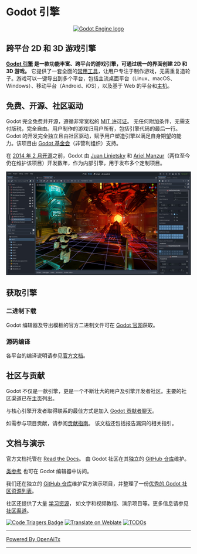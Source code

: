 # Godot 引擎

<p align="center">
  <a href="https://godotengine.org">
    <img src="logo_outlined.svg" width="400" alt="Godot Engine logo">
  </a>
</p>

## 跨平台 2D 和 3D 游戏引擎

**[Godot 引擎](https://godotengine.org) 是一款功能丰富、跨平台的游戏引擎，可通过统一的界面创建 2D 和 3D 游戏。** 它提供了一套全面的[常用工具](https://godotengine.org/features)，让用户专注于制作游戏，无需重复造轮子。游戏可以一键导出到多个平台，包括主流桌面平台（Linux、macOS、Windows）、移动平台（Android、iOS），以及基于 Web 的平台和[主机](https://docs.godotengine.org/en/latest/tutorials/platform/consoles.html)。

## 免费、开源、社区驱动

Godot 完全免费并开源，遵循非常宽松的 [MIT 许可证](https://godotengine.org/license)。
无任何附加条件，无需支付版税，完全自由。用户制作的游戏归用户所有，包括引擎代码的最后一行。Godot 的开发完全独立且由社区驱动，赋予用户塑造引擎以满足自身期望的能力。该项目由 [Godot 基金会](https://godot.foundation/)（非营利组织）支持。

在 [2014 年 2 月开源](https://github.com/godotengine/godot/commit/0b806ee0fc9097fa7bda7ac0109191c9c5e0a1ac)之前，Godot 由 [Juan Linietsky](https://github.com/reduz) 和 [Ariel Manzur](https://github.com/punto-)（两位至今仍在维护该项目）开发数年，作为内部引擎，用于发布多个定制项目。

![Godot 引擎编辑器中 3D 场景的截图](https://raw.githubusercontent.com/godotengine/godot-design/master/screenshots/editor_tps_demo_1920x1080.jpg)

## 获取引擎

### 二进制下载

Godot 编辑器及导出模板的官方二进制文件可在
[Godot 官网](https://godotengine.org/download)获取。

### 源码编译

各平台的编译说明请参见[官方文档](https://docs.godotengine.org/en/latest/contributing/development/compiling)。

## 社区与贡献

Godot 不仅是一款引擎，更是一个不断壮大的用户及引擎开发者社区。主要的社区渠道已在[主页](https://godotengine.org/community)列出。

与核心引擎开发者取得联系的最佳方式是加入
[Godot 贡献者聊天](https://chat.godotengine.org)。

如需参与项目贡献，请参阅[贡献指南](CONTRIBUTING.md)。
该文档还包括报告漏洞的相关指引。

## 文档与演示

官方文档托管在 [Read the Docs](https://docs.godotengine.org)。
由 Godot 社区在其独立的 [GitHub 仓库](https://github.com/godotengine/godot-docs)维护。

[类参考](https://docs.godotengine.org/en/latest/classes/)
也可在 Godot 编辑器中访问。

我们还在独立的 [GitHub 仓库](https://github.com/godotengine/godot-demo-projects)维护官方演示项目，并整理了一份[优秀的 Godot 社区资源列表](https://github.com/godotengine/awesome-godot)。

社区还提供了大量
[学习资源](https://docs.godotengine.org/en/latest/community/tutorials.html)，
如文字和视频教程、演示项目等。更多信息请参见[社区渠道](https://godotengine.org/community)。

[![Code Triagers Badge](https://www.codetriage.com/godotengine/godot/badges/users.svg)](https://www.codetriage.com/godotengine/godot)
[![Translate on Weblate](https://hosted.weblate.org/widgets/godot-engine/-/godot/svg-badge.svg)](https://hosted.weblate.org/engage/godot-engine/?utm_source=widget)
[![TODOs](https://badgen.net/https/api.tickgit.com/badgen/github.com/godotengine/godot)](https://www.tickgit.com/browse?repo=github.com/godotengine/godot)



---


[Powered By OpenAiTx](https://github.com/OpenAiTx/OpenAiTx)


---